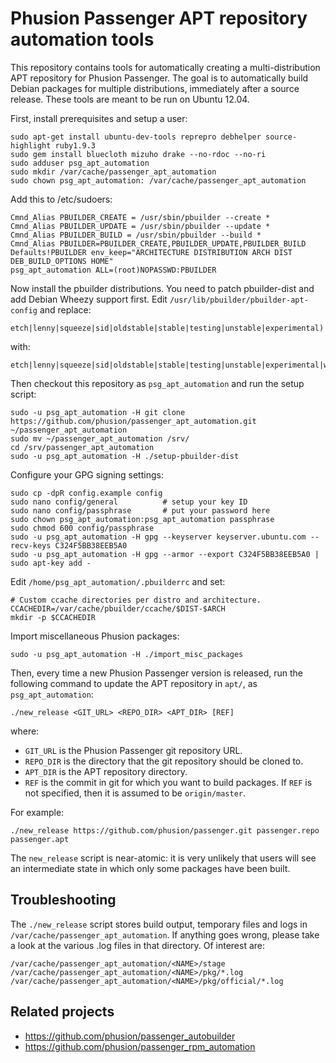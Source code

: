 # Phusion Passenger APT repository automation tools

This repository contains tools for automatically creating a multi-distribution APT repository for Phusion Passenger. The goal is to automatically build Debian packages for multiple distributions, immediately after a source release. These tools are meant to be run on Ubuntu 12.04.

First, install prerequisites and setup a user:

    sudo apt-get install ubuntu-dev-tools reprepro debhelper source-highlight ruby1.9.3
    sudo gem install bluecloth mizuho drake --no-rdoc --no-ri
    sudo adduser psg_apt_automation
    sudo mkdir /var/cache/passenger_apt_automation
    sudo chown psg_apt_automation: /var/cache/passenger_apt_automation

Add this to /etc/sudoers:

    Cmnd_Alias PBUILDER_CREATE = /usr/sbin/pbuilder --create *
    Cmnd_Alias PBUILDER_UPDATE = /usr/sbin/pbuilder --update *
    Cmnd_Alias PBUILDER_BUILD = /usr/sbin/pbuilder --build *
    Cmnd_Alias PBUILDER=PBUILDER_CREATE,PBUILDER_UPDATE,PBUILDER_BUILD
    Defaults!PBUILDER env_keep="ARCHITECTURE DISTRIBUTION ARCH DIST DEB_BUILD_OPTIONS HOME"
    psg_apt_automation ALL=(root)NOPASSWD:PBUILDER

Now install the pbuilder distributions. You need to patch pbuilder-dist and add Debian Wheezy support first. Edit `/usr/lib/pbuilder/pbuilder-apt-config` and replace:

    etch|lenny|squeeze|sid|oldstable|stable|testing|unstable|experimental)

with:

    etch|lenny|squeeze|sid|oldstable|stable|testing|unstable|experimental|wheezy)

Then checkout this repository as `psg_apt_automation` and run the setup script:

    sudo -u psg_apt_automation -H git clone https://github.com/phusion/passenger_apt_automation.git ~/passenger_apt_automation
    sudo mv ~/passenger_apt_automation /srv/
    cd /srv/passenger_apt_automation
    sudo -u psg_apt_automation -H ./setup-pbuilder-dist

Configure your GPG signing settings:

    sudo cp -dpR config.example config
    sudo nano config/general          # setup your key ID
    sudo nano config/passphrase       # put your password here
    sudo chown psg_apt_automation:psg_apt_automation passphrase
    sudo chmod 600 config/passphrase
    sudo -u psg_apt_automation -H gpg --keyserver keyserver.ubuntu.com --recv-keys C324F5BB38EEB5A0
    sudo -u psg_apt_automation -H gpg --armor --export C324F5BB38EEB5A0 | sudo apt-key add -

Edit `/home/psg_apt_automation/.pbuilderrc` and set:

    # Custom ccache directories per distro and architecture.
    CCACHEDIR=/var/cache/pbuilder/ccache/$DIST-$ARCH
    mkdir -p $CCACHEDIR

Import miscellaneous Phusion packages:

    sudo -u psg_apt_automation -H ./import_misc_packages

Then, every time a new Phusion Passenger version is released, run the following command to update the APT repository in `apt/`, as `psg_apt_automation`:

    ./new_release <GIT_URL> <REPO_DIR> <APT_DIR> [REF]

where:

 * `GIT_URL` is the Phusion Passenger git repository URL.
 * `REPO_DIR` is the directory that the git repository should be cloned to.
 * `APT_DIR` is the APT repository directory.
 * `REF` is the commit in git for which you want to build packages. If `REF` is not specified, then it is assumed to be `origin/master`.

For example:

    ./new_release https://github.com/phusion/passenger.git passenger.repo passenger.apt

The `new_release` script is near-atomic: it is very unlikely that users will see an intermediate state in which only some packages have been built.

## Troubleshooting

The `./new_release` script stores build output, temporary files and logs in `/var/cache/passenger_apt_automation`. If anything goes wrong, please take a look at the various .log files in that directory. Of interest are:

    /var/cache/passenger_apt_automation/<NAME>/stage
    /var/cache/passenger_apt_automation/<NAME>/pkg/*.log
    /var/cache/passenger_apt_automation/<NAME>/pkg/official/*.log

## Related projects

 * https://github.com/phusion/passenger_autobuilder
 * https://github.com/phusion/passenger_rpm_automation

